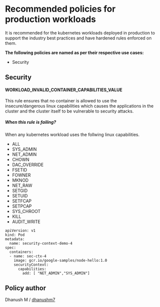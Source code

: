# Recommended policies for production workloads
It is recommended for the kubernetes workloads deployed in production to support the industry best practices and have hardened rules enforced on them.

__The following policies are named as per their respective use cases:__
* Security

## Security

#### WORKLOAD_INVALID_CONTAINER_CAPABILITIES_VALUE
This rule ensures that no container is allowed to use the insecure/dangerous linux capabilities which causes the applications in the cluster and the cluster itself to be vulnerable to security attacks.

##### When this rule is failing?
When any kubernetes workload uses the follwing linux capabilities.
- ALL
- SYS_ADMIN
- NET_ADMIN
- CHOWN
- DAC_OVERRIDE
- FSETID
- FOWNER
- MKNOD
- NET_RAW
- SETGID
- SETUID
- SETFCAP
- SETPCAP
- SYS_CHROOT
- KILL
- AUDIT_WRITE  

```
apiVersion: v1
kind: Pod
metadata:
  name: security-context-demo-4
spec:
  containers:
  - name: sec-ctx-4
    image: gcr.io/google-samples/node-hello:1.0
    securityContext:
      capabilities:
        add: [ "NET_ADMIN","SYS_ADMIN"]
```
## Policy author
Dhanush M / [dhanushm7](https://github.com/dhanushm7)
